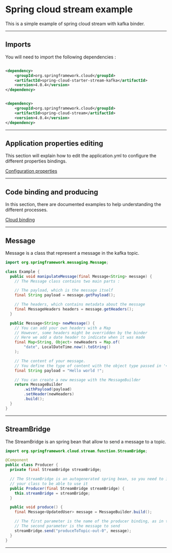 # Spring cloud stream example

This is a simple example of spring cloud stream with kafka binder.

---

## Imports

You will need to import the following dependencies :

```xml

<dependency>
    <groupId>org.springframework.cloud</groupId>
    <artifactId>spring-cloud-starter-stream-kafka</artifactId>
    <version>4.0.4</version>
</dependency>

```

```xml

<dependency>
    <groupId>org.springframework.cloud</groupId>
    <artifactId>spring-cloud-stream</artifactId>
    <version>4.0.4</version>
</dependency>

 ```

---

## Application properties editing

This section will explain how to edit the application.yml to configure the different properties bindings.

[Configuration properties](configuration_properties.md#configuration-file-editing)

---

## Code binding and producing

In this section, there are documented examples to help understanding the different processes.

[Cloud binding](cloud_binding.md#code-binding-and-producing)

---

## Message

Message is a class that represent a message in the kafka topic.

```java
import org.springframework.messaging.Message;

class Example {
  public void manipulateMessage(final Message<String> message) {
    // The Message class contains two main parts :

    // The payload, which is the message itself
    final String payload = message.getPayload();

    // The headers, which contains metadata about the message
    final MessageHeaders headers = message.getHeaders();
  }

  public Message<String> newMessage() {
    // You can add your own headers with a Map
    // However, some headers might be overridden by the binder
    // Here we add a date header to indicate when it was made
    final Map<String, Object> newHeaders = Map.of(
        "date", LocalDateTime.now().toString()
    );

    // The content of your message.
    // You define the type of content with the object type passed in '<>'
    final String payload = "Hello world !";

    // You can create a new message with the MessageBuilder
    return MessageBuilder
        .withPayload(payload)
        .setHeader(newHeaders)
        .build();
  }
}
```

---

## StreamBridge

The StreamBridge is an spring bean that allow to send a message to a topic.

```java
import org.springframework.cloud.stream.function.StreamBridge;

@Component
public class Producer {
  private final StreamBridge streamBridge;

  // The StreamBridge is an autogenerated spring bean, so you need to inject it in
  // your class to be able to use it
  public Producer(final StreamBridge streamBridge) {
    this.streamBridge = streamBridge;
  }

  public void produce() {
    final Message<UpdatedUser> message = MessageBuilder.build();

    // The first parameter is the name of the producer binding, as in the application.yml
    // The second parameter is the message to send
    streamBridge.send("produceToTopic-out-0", message);
  }
}
```

---
